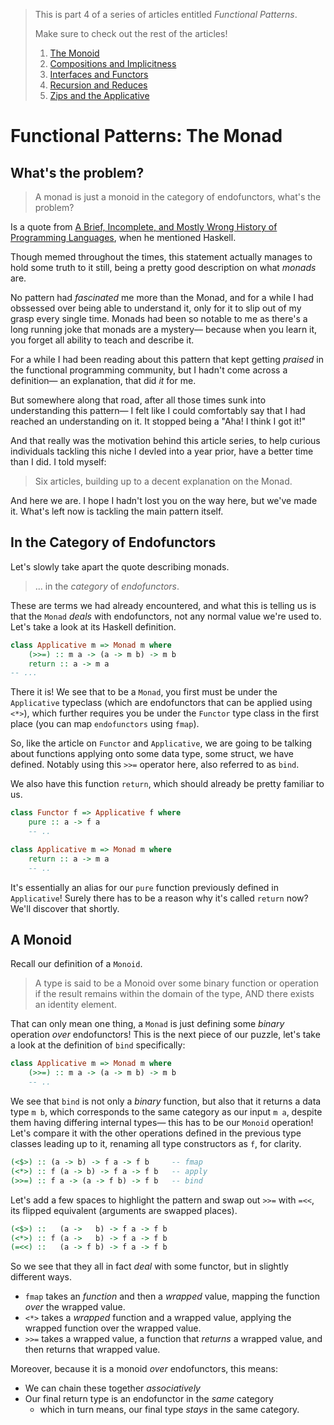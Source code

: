 > This is part 4 of a series of articles entitled *Functional Patterns*.
>
> Make sure to check out the rest of the articles!
>
> 1. [The Monoid](https://dev.to/if-els/functional-patterns-the-monoid-22ef)
> 2. [Compositions and Implicitness](https://dev.to/if-els/functional-patterns-composition-and-implicitness-4n08)
> 3. [Interfaces and Functors](https://dev.to/if-els/functional-patterns-interfaces-and-functors-359e)
> 4. [Recursion and Reduces](https://dev.to/if-els/functional-patterns-recursions-and-reduces-jhk)
> 5. [Zips and the Applicative](https://dev.to/if-els/functional-patterns-zips-and-the-applicative-14om)

# Functional Patterns: The Monad

## What's the problem?

> A monad is just a monoid in the category of endofunctors, what's the problem?

Is a quote from [A Brief, Incomplete, and Mostly Wrong History of Programming Languages](http://james-iry.blogspot.com/2009/05/brief-incomplete-and-mostly-wrong.html), when he mentioned Haskell.

Though memed throughout the times, this statement actually manages to hold some truth to it still, being a pretty good description on what *monads* are.

No pattern had *fascinated* me more than the Monad, and for a while I had obssessed over being able to understand it, only for it to slip out of my grasp every single time. Monads had been so notable to me as there's a long running joke that monads are a mystery— because when you learn it, you forget all ability to teach and describe it.

For a while I had been reading about this pattern that kept getting *praised* in the functional programming community, but I hadn't come across a definition— an explanation, that did *it* for me.

But somewhere along that road, after all those times sunk into understanding this pattern— I felt like I could comfortably say that I had reached an understanding on it. It stopped being a "Aha! I think I got it!"

And that really was the motivation behind this article series, to help curious individuals tackling this niche I devled into a year prior, have a better time than I did. I told myself:

> Six articles, building up to a decent explanation on the Monad.

And here we are. I hope I hadn't lost you on the way here, but we've made it. What's left now is tackling the main pattern itself.

## In the Category of Endofunctors

Let's slowly take apart the quote describing monads.

> ... in the *category* of *endofunctors*.

These are terms we had already encountered, and what this is telling us is that the `Monad` *deals* with endofunctors, not any normal value we're used to. Let's take a look at its Haskell definition.

```hs
class Applicative m => Monad m where
    (>>=) :: m a -> (a -> m b) -> m b
    return :: a -> m a
-- ...
```

There it is! We see that to be a `Monad`, you first must be under the `Applicative` typeclass (which are endofunctors that can be applied using `<*>`), which further requires you be under the `Functor` type class in the first place (you can map `endofunctors` using `fmap`).

So, like the article on `Functor` and `Applicative`, we are going to be talking about functions applying onto some data type, some struct, we have defined. Notably using this `>>=` operator here, also referred to as `bind`.

We also have this function `return`, which should already be pretty familiar to us.

```hs
class Functor f => Applicative f where
    pure :: a -> f a
    -- ..

class Applicative m => Monad m where
    return :: a -> m a
    -- ..
```

It's essentially an alias for our `pure` function previously defined in `Applicative`! Surely there has to be a reason why it's called `return` now? We'll discover that shortly.

## A Monoid
Recall our definition of a `Monoid`.

> A type is said to be a Monoid over some binary function or operation if the result remains within the domain of the type, AND there exists an identity element.

That can only mean one thing, a `Monad` is just defining some *binary* operation *over* endofunctors! This is the next piece of our puzzle, let's take a look at the definition of `bind` specifically:

```hs
class Applicative m => Monad m where
    (>>=) :: m a -> (a -> m b) -> m b
    -- ..
```

We see that `bind` is not only a *binary* function, but also that it returns a data type `m b`, which corresponds to the same category as our input `m a`, despite them having differing internal types— this has to be our `Monoid` operation! Let's compare it with the other operations defined in the previous type classes leading up to it, renaming all type constructors as `f`, for clarity.

```hs
(<$>) :: (a -> b) -> f a -> f b     -- fmap
(<*>) :: f (a -> b) -> f a -> f b   -- apply
(>>=) :: f a -> (a -> f b) -> f b   -- bind
```

Let's add a few spaces to highlight the pattern and swap out `>>=` with `=<<`, its flipped equivalent (arguments are swapped places).

```hs
(<$>) ::   (a ->   b) -> f a -> f b
(<*>) :: f (a ->   b) -> f a -> f b
(=<<) ::   (a -> f b) -> f a -> f b
```

So we see that they all in fact *deal* with some functor, but in slightly different ways. 

- `fmap` takes an *function* and then a *wrapped* value, mapping the function *over* the wrapped value.
- `<*>` takes a *wrapped* function and a wrapped value, applying the wrapped function over the wrapped value.
- `>>=` takes a wrapped value, a function that *returns* a wrapped value, and then returns that wrapped value.

Moreover, because it is a monoid *over* endofunctors, this means:

- We can chain these together *associatively*
- Our final return type is an endofunctor in the *same* category
    - which in turn means, our final type *stays* in the same category.
